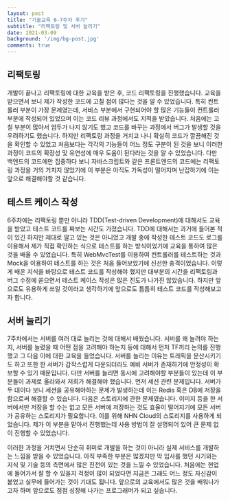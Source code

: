 ```yaml
---
layout: post
title: "기술교육 6-7주차 후기"
subtitle: "리팩토링 및 서버 늘리기"
date: 2021-03-09
background: '/img/bg-post.jpg'
comments: true
---
```


## 리팩토링

  개발이 끝나고 리팩토링에 대한 교육을 받은 후, 코드 리팩토링을 진행했습니다. 교육을 받으면서 보니 제가 작성한 코드에 고칠 점이 많다는 것을 알 수 있었습니다. 특히 컨트롤러 부분이 가장 문제였는데, 서비스 부분에서 구현되어야 할 많은 기능들이 컨트롤러 부분에 작성되어 있었으며 이는 코드 리뷰 과정에서도 지적을 받았습니다. 처음에는 고칠 부분이 많아서 엄두가 나지 않기도 했고 코드를 바꾸는 과정에서 버그가 발생할 것을 우려하기도 했습니다. 하지만 리팩토링 과정을 거치고 나니 확실히 코드가 깔끔해진 것을 확인할 수 있었고 처음보다는 각각의 기능들이 어느 정도 구분이 된 것을 보니 이러한 과정이 코드의 확장성 및 유연성에 매우 도움이 된다라는 것을 알 수 있었습니다. 다만 백엔드의 코드에만 집중하다 보니 자바스크립트와 같은 프론트엔드의 코드에는 리팩토링 과정을 거의 거치지 않았기에 이 부분은 아직도 가독성이 떨어지며 난잡하기에 이는 앞으로 해결해야할 것 같습니다.

## 테스트 케이스 작성

  6주차에는 리팩토링 뿐만 아니라 TDD(Test-driven Development)에 대해서도 교육을 받았고 테스트 코드를 짜보는 시간도 가졌습니다. TDD에 대해서는 과거에 들어본 적이 있긴 하지만 제대로 알고 있는 것은 아니었고 개발 중에 작성한 테스트 코드도 로그를 이용해서 제가 직접 확인하는 식으로 테스트를 하는 방식이었기에 교육을 통하여 많은 것을 배울 수 있었습니다. 특히 WebMvcTest를 이용하여 컨트롤러를 테스트하는 것과 Mock을 이용하여 테스트를 하는 것은 처음 들어보았기에 신선한 충격이었습니다. 이렇게 배운 지식을 바탕으로 테스트 코드를 작성해야 했지만 대부분의 시간을 리팩토링과 버그 수정에 쏟으면서 테스트 케이스 작성은 많은 진도가 나가진 않았습니다. 하지만 앞으로도 유용하게 쓰일 것이라고 생각하기에 앞으로도 틈틈히 테스트 코드를 작성해보고자 합니다.

## 서버 늘리기

  7주차에서는 서버를 여러 대로 늘리는 것에 대해서 배웠습니다. 서버를 왜 늘려야 하는지, 서버를 늘렸을 때 어떤 점을 고려해야 하는지 등에 대해서 먼저 TF끼리 논의를 진행했고 그 다음 이에 대한 교육을 들었습니다. 서버를 늘리는 이유는 트래픽을 분산시키기도 하고 또한 한 서버가 갑작스럽게 다운되더라도 예비 서버가 존재하기에 안정성이 확보할 수 있기 때문입니다. 다만 서버를 늘리면 동시에 고려해야할 부분들이 있는데 이 부분들이 과제로 올라와서 저희가 해결해야 했습니다. 먼저 세션 관련 문제입니다. 서버가 두 대이다 보니 세션을 공유해야하는 문제가 발생하는데 이는 Redis 혹은 DB에 저장을 함으로써 해결할 수 있습니다. 다음은 스토리지에 관한 문제였습니다. 이미지 등을 한 서버에서만 저장을 할 수는 없고 모든 서버에 저장하는 것도 효율이 떨어지기에 모든 서버가 공유하는 스토리지가 필요합니다. 이를 위해 NHN Cloud의 스토리지를 사용하게 되었습니다. 제가 이 부분을 맡아서 진행했는데 사용 방법이 잘 설명되어 있어 큰 문제 없이 진행할 수 있었습니다.

  이러한 과정을 거치면서 단순히 취미로 개발을 하는 것이 아니라 실제 서비스를 개발하는 느낌을 받을 수 있었습니다. 아직 부족한 부분은 많겠지만 막 입사를 했던 시기와는 지식 및 기술 등의 측면에서 많은 진전이 있는 것을 느낄 수 있었습니다. 처음에는 현업에 들어가서 잘 할 수 있을지 걱정이 많이 되었다면 지금은 그래도 어느 정도 자신감이 붙었고 실무에 들어가는 것이 기대도 됩니다. 앞으로의 교육에서도 많은 것을 배워나가고자 하며 앞으로도 점점 성장해 나가는 프로그래머가 되고 싶습니다. 

